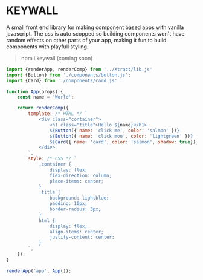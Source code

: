 # KEYWALL

A small front end library for making component based apps with vanilla javascript. The css is auto scopped so building components won't have random effects on other parts of your app, making it fun to build components with playfull styling.

> npm i keywall (coming soon)

```js
import {renderApp, renderComp} from '../Xtract/lib.js'
import {Button} from './components/button.js';
import {Card} from './components/card.js'

function App(props) {
    const name = 'World';

    return renderComp({
        template: /* HTML */ `
            <div class="container">
                <h1 class="title">Hello ${name}</h1>
                ${Button({ name: 'click me', color: 'salmon' })}
                ${Button({ name: 'click moo', color: 'lightgreen' })}
                ${Card({ name: 'card', color: 'salmon', shadow: true})}
            </div>
        `,
        style: /* CSS */ `
            .container {
                display: flex;
                flex-direction: column;
                place-items: center;
            }
            .title {
                background: lightblue;
                padding: 10px;
                border-radius: 3px;
            }
            html {
                display: flex;
                align-items: center;
                justify-content: center;
            }
        `,
    });
}

renderApp('app', App());
```
